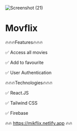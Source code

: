 ![Screenshot (21)](https://user-images.githubusercontent.com/102186185/192736531-d6896856-1cb2-4e6a-8742-6cbae1a8ee0f.png)
# Movflix

🔥🔥🔥Features🔥🔥🔥

✅ Access all movies

✅ Add to favourite 

✅ User Authentication


🔥🔥🔥Technologies🔥🔥🔥

✅ React.JS

✅ Tailwind CSS

✅ Firebase


🔥🔥 https://mikflix.netlify.app 🔥🔥
